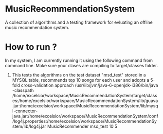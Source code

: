 MusicRecommendationSystem
=========================

A collection of algorithms and a testing framework for evluating an offline music recommendation system.

How to run ?
============

In my system, I am currently running it using the following command from command line. Make sure your clases are compiling to target/classes folder.

1) This tests the algorithms on the test dataset "msd_test" stored in a MYSQL table, recommends top 10 songs for each user and adopts a 5-fold cross-validation approach
/usr/lib/jvm/java-6-openjdk-i386/bin/java -classpath /home/excelsior/workspace/MusicRecommendationSystem/target/classes:/home/excelsior/workspace/MusicRecommendationSystem/lib/guava.jar:/home/excelsior/workspace/MusicRecommendationSystem/lib/mysql-connector-java.jar:/home/excelsior/workspace/MusicRecommendationSystem/conf/log4j.properties:/home/excelsior/workspace/MusicRecommendationSystem/lib/log4j.jar MusicRecommender msd_test 10 5
